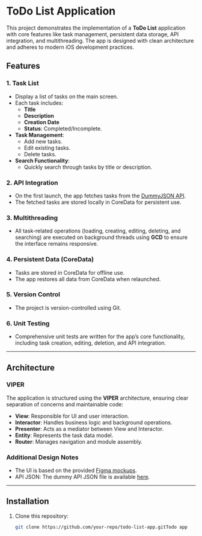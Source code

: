 # ToDo List Application

This project demonstrates the implementation of a **ToDo List** application with core features like task management, persistent data storage, API integration, and multithreading. The app is designed with clean architecture and adheres to modern iOS development practices.

## Features

### 1. Task List
- Display a list of tasks on the main screen.
- Each task includes:
  - **Title**
  - **Description**
  - **Creation Date**
  - **Status**: Completed/Incomplete.
- **Task Management**:
  - Add new tasks.
  - Edit existing tasks.
  - Delete tasks.
- **Search Functionality**:
  - Quickly search through tasks by title or description.

### 2. API Integration
- On the first launch, the app fetches tasks from the [DummyJSON API](https://dummyjson.com/todos).
- The fetched tasks are stored locally in CoreData for persistent use.

### 3. Multithreading
- All task-related operations (loading, creating, editing, deleting, and searching) are executed on background threads using **GCD** to ensure the interface remains responsive.

### 4. Persistent Data (CoreData)
- Tasks are stored in CoreData for offline use.
- The app restores all data from CoreData when relaunched.

### 5. Version Control
- The project is version-controlled using Git.

### 6. Unit Testing
- Comprehensive unit tests are written for the app’s core functionality, including task creation, editing, deletion, and API integration.

---

## Architecture

### VIPER
The application is structured using the **VIPER** architecture, ensuring clear separation of concerns and maintainable code:

- **View**: Responsible for UI and user interaction.
- **Interactor**: Handles business logic and background operations.
- **Presenter**: Acts as a mediator between View and Interactor.
- **Entity**: Represents the task data model.
- **Router**: Manages navigation and module assembly.

### Additional Design Notes
- The UI is based on the provided [Figma mockups](https://www.figma.com/design/ElcIDP3PIp5iOE4dCtPGmd/%D0%97%D0%B0%D0%B4%D0%B0%D1%87%D0%B8?node-id=0-1&node-type=canvas&t=TwPJnfr4PqiaBY1N-11).
- API JSON: The dummy API JSON file is available [here](https://drive.google.com/file/d/1MXypRbK2CS9fqPhTtPonn580h1sHUs2W/view?usp=sharing).

---

## Installation

1. Clone this repository:
   ```bash
   git clone https://github.com/your-repo/todo-list-app.gitTodo app
